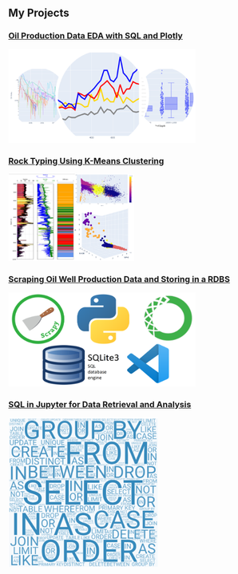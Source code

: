 ## My Projects



### [Oil Production Data EDA with SQL and Plotly](/pages/page_EDA.md)
<img src="/images/plotly thumbnail.PNG?raw=true" width="375" height="188">


### [Rock Typing Using K-Means Clustering](/pages/page_cluster.md)
<img src="/images/cluster_thimbnail.PNG?raw=true" width="50%" height="50%">


### [Scraping Oil Well Production Data and Storing in a RDBS](/pages/page_scrapy.md)
<img src="/images/scraping_collage_2.PNG?raw=true" width="375" height="188">


### [SQL in Jupyter for Data Retrieval and Analysis](/pages/page_sql.md)
<img src="/images/collage_thumbnail_sql.PNG?raw=true" width="300" height="300">



